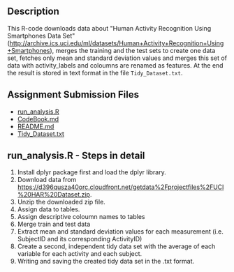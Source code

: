 ## Description
This R-code downloads data about "Human Activity Recognition Using Smartphones Data Set" (http://archive.ics.uci.edu/ml/datasets/Human+Activity+Recognition+Using+Smartphones), merges the training and the test sets to create one data set, fetches only mean and standard deviation values and merges this set of data with activity_labels and coloumns are renamed as features. At the end the result is stored in text format in the file `Tidy_Dataset.txt`.

## Assignment Submission Files
* [run_analysis.R](https://github.com/sherwinm2001/Getting-and-Cleaning-Data-Course-Project/blob/master/run_analysis.R)
* [CodeBook.md](https://github.com/sherwinm2001/Getting-and-Cleaning-Data-Course-Project)
* [README.md](https://github.com/sherwinm2001/Getting-and-Cleaning-Data-Course-Project/blob/master/README.md)
* [Tidy_Dataset.txt](https://github.com/sherwinm2001/Getting-and-Cleaning-Data-Course-Project/blob/master/Tidy_Dataset.txt)

## run_analysis.R - Steps in detail
1. Install dplyr package first and load the dplyr library.
2. Download data from https://d396qusza40orc.cloudfront.net/getdata%2Fprojectfiles%2FUCI%20HAR%20Dataset.zip.
3. Unzip the downloaded zip file.
4. Assign data to tables.
5. Assign descriptive coloumn names to tables
6. Merge train and test data
7. Extract mean and standard deviation values for each measurement (i.e. SubjectID and its corresponding ActivityID)
8. Create a second, independent tidy data set with the average of each variable for each activity and each subject.
9. Writing and saving the created tidy data set in the .txt format.

